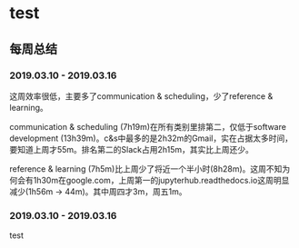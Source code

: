 # test

## 每周总结

### 2019.03.10 - 2019.03.16

这周效率很低，主要多了communication & scheduling，少了reference & learning。

communication & scheduling \(7h19m\)在所有类别里排第二，仅低于software development \(13h39m\)。c&s中最多的是2h32m的Gmail，实在占据太多时间，要知道上周才55m。排名第二的Slack占用2h15m，其实比上周还少。

reference & learning \(7h5m\)比上周少了将近一个半小时\(8h28m\)。这周不知为何会有1h30m在google.com，上周第一的jupyterhub.readthedocs.io这周明显减少\(1h56m -&gt; 44m\)。其中周四才3m，周五1m。

### 2019.03.10 - 2019.03.16

test

